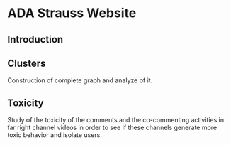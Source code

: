 # ADA Strauss Website
## Introduction

## Clusters
Construction of complete graph and analyze of it.
## Toxicity

Study of the toxicity of the comments and the co-commenting activities in far right channel videos in order to see if these channels generate more toxic behavior and isolate users. 

